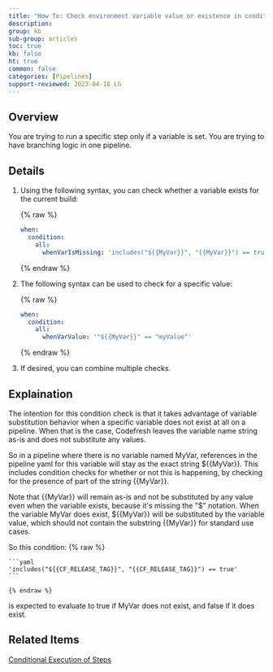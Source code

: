 ```yaml
---
title: "How To: Check environment variable value or existence in conditionals"
description: 
group: kb
sub-group: articles
toc: true
kb: false
ht: true
common: false
categories: [Pipelines]
support-reviewed: 2023-04-18 LG
---
```


## Overview

You are trying to run a specific step only if a variable is set. You are trying to have branching logic in one pipeline.

## Details

1. Using the following syntax, you can check whether a variable exists for the current build:

   {% raw %}

    ```yaml
    when:
      condition:
        all:
          whenVarIsMissing: 'includes("${{MyVar}}", "{{MyVar}}") == true'
    ```

    {% endraw %}

2. The following syntax can be used to check for a specific value:

   {% raw %}

    ```yaml
    when:
      condition:
        all:
          whenVarValue: '"${{MyVar}}" == "myValue"'
    ```

    {% endraw %}

3. If desired, you can combine multiple checks.

## Explaination

The intention for this condition check is that it takes advantage of variable substitution behavior when a specific variable does not exist at all on a pipeline. When that is the case, Codefresh leaves the variable name string as-is and does not substitute any values.
 
So in a pipeline where there is no variable named MyVar, references in the pipeline yaml for this variable will stay as the exact string ${{MyVar}}. This includes condition checks for whether or not this is happening, by checking for the presence of part of the string {{MyVar}}.
 
Note that {{MyVar}} will remain as-is and not be substituted by any value even when the variable exists, because it's missing the "$" notation. When the variable MyVar does exist, ${{MyVar}} will be substituted by the variable value, which should not contain the substring {{MyVar}} for standard use cases.

So this condition:
    {% raw %}

    ```yaml
    'includes("${{CF_RELEASE_TAG}}", "{{CF_RELEASE_TAG}}") == true'
    ```

    {% endraw %}

is expected to evaluate to true if MyVar does not exist, and false if it does exist.

## Related Items

[Conditional Execution of Steps]({{site.baseurl}}/docs/pipelines/conditional-execution-of-steps/)
